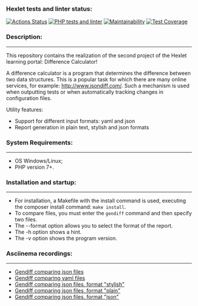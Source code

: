 ### Hexlet tests and linter status:
[![Actions Status](https://github.com/L1kaf/php-project-48/actions/workflows/hexlet-check.yml/badge.svg)](https://github.com/L1kaf/php-project-48/actions)
[![PHP tests and linter](https://github.com/L1kaf/php-project-48/actions/workflows/main.yml/badge.svg)](https://github.com/L1kaf/php-project-48/actions/workflows/main.yml)
[![Maintainability](https://api.codeclimate.com/v1/badges/4c02be82f8b17fb4971b/maintainability)](https://codeclimate.com/github/L1kaf/php-project-48/maintainability)
[![Test Coverage](https://api.codeclimate.com/v1/badges/4c02be82f8b17fb4971b/test_coverage)](https://codeclimate.com/github/L1kaf/php-project-48/test_coverage)

### Description:
---
This repository contains the realization of the second project of the Hexlet learning portal: Difference Calculator! 

A difference calculator is a program that determines the difference between two data structures. This is a popular task for which there are many online services, for example: http://www.jsondiff.com/. Such a mechanism is used when outputting tests or when automatically tracking changes in configuration files.

Utility features:

* Support for different input formats: yaml and json
* Report generation in plain text, stylish and json formats

### System Requirements:
---
* OS Windows/Linux;
* PHP version 7+.

### Installation and startup:
---
* For installation, a Makefile with the install command is used, executing the composer install command: `make install`.
* To compare files, you must enter the `gendiff` command and then specify two files.
* The --format option allows you to select the format of the report.
* The -h option shows a hint.
* The -v option shows the program version.

### Asciinema recordings:
---
* [Gendiff comparing json files](https://asciinema.org/a/TuYQMb9vEzw1l5tz9VzDp8DWI)
* [Gendiff comparing yaml files](https://asciinema.org/a/GzC4jKF5sE5k1CNkfEXhHOcU8)
* [Gendiff comparing json files, format "stylish"](https://asciinema.org/a/q7FntXeY2rvZNot5OTCscpbTP)
* [Gendiff comparing json files, format "plain"](https://asciinema.org/a/UuGQg3A1g9NTYjc3514QemP62)
* [Gendiff comparing json files, format "json"](https://asciinema.org/a/XRNjTuodgLbht09VNcCz68T7D)
